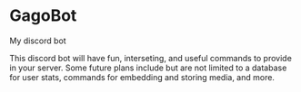 # GagoBot
My discord bot

This discord bot will have fun, interseting, and useful commands to provide in your server. Some future plans include but are not limited to a database for user stats, commands for embedding and storing media, and more.

